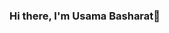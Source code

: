 ### Hi there, I'm Usama Basharat👋

<!--
**usamabasharat123/usamabasharat123** is a ✨ _special_ ✨ repository because its `README.md` (this file) appears on your GitHub profile.

I am a computer programmer and Web Developer

- 🔭 I’m currently working on ...
- 🌱 I’m currently learning ...
- 👯 I’m looking to collaborate on ...
- 🤔 I’m looking for help with ...
- 💬 Ask me about ...
- 📫 How to reach me: ...
- 😄 Pronouns: ...
- ⚡ Fun fact: ...
-->
